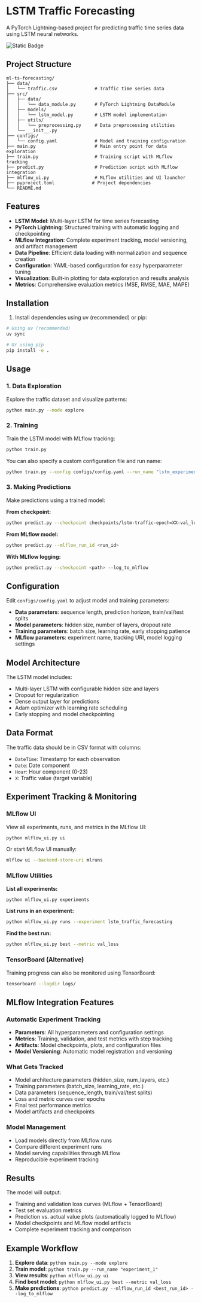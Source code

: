 # LSTM Traffic Forecasting

A PyTorch Lightning-based project for predicting traffic time series data using LSTM neural networks.

![Static Badge](https://img.shields.io/badge/MLflow-grey?style=flat&logo=mlflow&logoColor=%230194E2&logoSize=auto&link=https%3A%2F%2Fmlflow.org%2Fdocs%2Flatest%2F)


## Project Structure

```
ml-ts-forecasting/
├── data/
│   └── traffic.csv              # Traffic time series data
├── src/
│   ├── data/
│   │   └── data_module.py       # PyTorch Lightning DataModule
│   ├── models/
│   │   └── lstm_model.py        # LSTM model implementation
│   ├── utils/
│   │   └── preprocessing.py     # Data preprocessing utilities
│   └── __init__.py
├── configs/
│   └── config.yaml              # Model and training configuration
├── main.py                      # Main entry point for data exploration
├── train.py                     # Training script with MLflow tracking
├── predict.py                   # Prediction script with MLflow integration
├── mlflow_ui.py                 # MLflow utilities and UI launcher
├── pyproject.toml              # Project dependencies
└── README.md
```

## Features

- **LSTM Model**: Multi-layer LSTM for time series forecasting
- **PyTorch Lightning**: Structured training with automatic logging and checkpointing
- **MLflow Integration**: Complete experiment tracking, model versioning, and artifact management
- **Data Pipeline**: Efficient data loading with normalization and sequence creation
- **Configuration**: YAML-based configuration for easy hyperparameter tuning
- **Visualization**: Built-in plotting for data exploration and results analysis
- **Metrics**: Comprehensive evaluation metrics (MSE, RMSE, MAE, MAPE)

## Installation

1. Install dependencies using uv (recommended) or pip:

```bash
# Using uv (recommended)
uv sync

# Or using pip
pip install -e .
```

## Usage

### 1. Data Exploration

Explore the traffic dataset and visualize patterns:

```bash
python main.py --mode explore
```

### 2. Training

Train the LSTM model with MLflow tracking:

```bash
python train.py
```

You can also specify a custom configuration file and run name:

```bash
python train.py --config configs/config.yaml --run_name "lstm_experiment_1"
```

### 3. Making Predictions

Make predictions using a trained model:

**From checkpoint:**
```bash
python predict.py --checkpoint checkpoints/lstm-traffic-epoch=XX-val_loss=X.XX.ckpt
```

**From MLflow model:**
```bash
python predict.py --mlflow_run_id <run_id>
```

**With MLflow logging:**
```bash
python predict.py --checkpoint <path> --log_to_mlflow
```

## Configuration

Edit `configs/config.yaml` to adjust model and training parameters:

- **Data parameters**: sequence length, prediction horizon, train/val/test splits
- **Model parameters**: hidden size, number of layers, dropout rate
- **Training parameters**: batch size, learning rate, early stopping patience
- **MLflow parameters**: experiment name, tracking URI, model logging settings

## Model Architecture

The LSTM model includes:
- Multi-layer LSTM with configurable hidden size and layers
- Dropout for regularization
- Dense output layer for predictions
- Adam optimizer with learning rate scheduling
- Early stopping and model checkpointing

## Data Format

The traffic data should be in CSV format with columns:
- `DateTime`: Timestamp for each observation
- `Date`: Date component
- `Hour`: Hour component (0-23)
- `X`: Traffic value (target variable)

## Experiment Tracking & Monitoring

### MLflow UI

View all experiments, runs, and metrics in the MLflow UI:

```bash
python mlflow_ui.py ui
```

Or start MLflow UI manually:

```bash
mlflow ui --backend-store-uri mlruns
```

### MLflow Utilities

**List all experiments:**
```bash
python mlflow_ui.py experiments
```

**List runs in an experiment:**
```bash
python mlflow_ui.py runs --experiment lstm_traffic_forecasting
```

**Find the best run:**
```bash
python mlflow_ui.py best --metric val_loss
```

### TensorBoard (Alternative)

Training progress can also be monitored using TensorBoard:

```bash
tensorboard --logdir logs/
```

## MLflow Integration Features

### Automatic Experiment Tracking
- **Parameters**: All hyperparameters and configuration settings
- **Metrics**: Training, validation, and test metrics with step tracking
- **Artifacts**: Model checkpoints, plots, and configuration files
- **Model Versioning**: Automatic model registration and versioning

### What Gets Tracked
- Model architecture parameters (hidden_size, num_layers, etc.)
- Training parameters (batch_size, learning_rate, etc.)
- Data parameters (sequence_length, train/val/test splits)
- Loss and metric curves over epochs
- Final test performance metrics
- Model artifacts and checkpoints

### Model Management
- Load models directly from MLflow runs
- Compare different experiment runs
- Model serving capabilities through MLflow
- Reproducible experiment tracking

## Results

The model will output:
- Training and validation loss curves (MLflow + TensorBoard)
- Test set evaluation metrics
- Prediction vs. actual value plots (automatically logged to MLflow)
- Model checkpoints and MLflow model artifacts
- Complete experiment tracking and comparison

## Example Workflow

1. **Explore data**: `python main.py --mode explore`
2. **Train model**: `python train.py --run_name "experiment_1"`
3. **View results**: `python mlflow_ui.py ui`
4. **Find best model**: `python mlflow_ui.py best --metric val_loss`
5. **Make predictions**: `python predict.py --mlflow_run_id <best_run_id> --log_to_mlflow`
